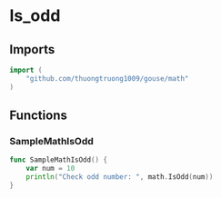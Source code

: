 # Is_odd

## Imports

```go
import (
	"github.com/thuongtruong1009/gouse/math"
)
```
## Functions


### SampleMathIsOdd

```go
func SampleMathIsOdd() {
	var num = 10
	println("Check odd number: ", math.IsOdd(num))
}
```
